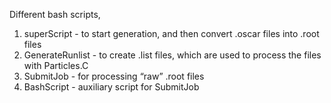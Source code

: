 Different bash scripts, 
1) superScript - to start generation, and then convert .oscar files into .root files
2) GenerateRunlist - to create .list files, which are used to process the files with Particles.C
3) SubmitJob - for processing “raw” .root files
4) BashScript - auxiliary script for SubmitJob
